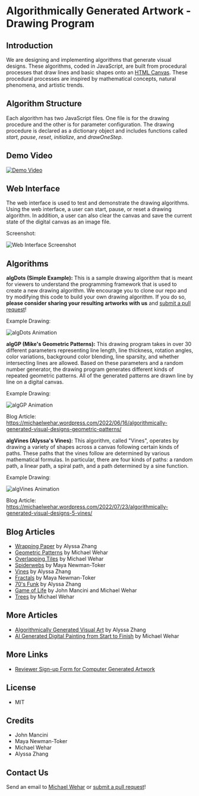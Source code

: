 # Algorithmically Generated Artwork - Drawing Program

## Introduction
We are designing and implementing algorithms that generate visual designs. These algorithms, coded in JavaScript, are built from procedural processes that draw lines and basic shapes onto an [HTML Canvas](https://www.w3schools.com/html/html5_canvas.asp). These procedural processes are inspired by mathematical concepts, natural phenomena, and artistic trends.

## Algorithm Structure
Each algorithm has two JavaScript files.  One file is for the drawing procedure and the other is for parameter configuration.  The drawing procedure is declared as a dictionary object and includes functions called *start*, *pause*, *reset*, *initialize*, and *drawOneStep*.

## Demo Video
[![Demo Video](https://github.com/Algorithmically-Generated-Artwork/Drawing-Program/blob/main/example_images/video_preview.png)](https://www.youtube.com/watch?v=SGNbv__s0rI)  

## Web Interface
The web interface is used to test and demonstrate the drawing algorithms.  Using the web interface, a user can start, pause, or reset a drawing algorithm.  In addition, a user can also clear the canvas and save the current state of the digital canvas as an image file.

Screenshot:

![Web Interface Screenshot](https://github.com/Algorithmically-Generated-Artwork/Drawing-Program/blob/main/example_images/web_interface.png)

## Algorithms
**algDots (Simple Example):** This is a sample drawing algorithm that is meant for viewers to understand the programming framework that is used to create a new drawing algorithm.  We encourage you to clone our repo and try modifying this code to build your own drawing algorithm.  If you do so, **please consider sharing your resulting artworks with us** and [submit a pull request](https://github.com/Algorithmically-Generated-Artwork/Drawing-Program/pulls)!

Example Drawing:

![algDots Animation](https://github.com/Algorithmically-Generated-Artwork/Drawing-Program/blob/main/example_images/algDots.gif)

**algGP (Mike's Geometric Patterns):** This drawing program takes in over 30 different parameters representing line length, line thickness, rotation angles, color variations, background color blending, line sparsity, and whether intersecting lines are allowed. Based on these parameters and a random number generator, the drawing program generates different kinds of repeated geometric patterns. All of the generated patterns are drawn line by line on a digital canvas.

Example Drawing:

![algGP Animation](https://github.com/Algorithmically-Generated-Artwork/Drawing-Program/blob/main/example_images/algGP.gif)

Blog Article: https://michaelwehar.wordpress.com/2022/06/16/algorithmically-generated-visual-designs-geometric-patterns/

**algVines (Alyssa's Vines):** This algorithm, called "Vines", operates by drawing a variety of shapes across a canvas following certain kinds of paths. These paths that the vines follow are determined by various mathematical formulas. In particular, there are four kinds of paths: a random path, a linear path, a spiral path, and a path determined by a sine function.

Example Drawing:

![algVines Animation](https://github.com/Algorithmically-Generated-Artwork/Drawing-Program/blob/main/example_images/algVines.gif)

Blog Article: https://michaelwehar.wordpress.com/2022/07/23/algorithmically-generated-visual-designs-5-vines/

## Blog Articles
- [Wrapping Paper](https://michaelwehar.wordpress.com/2022/06/14/algorithmically-generated-visual-designs-wrapping-paper/) by Alyssa Zhang
- [Geometric Patterns](https://michaelwehar.wordpress.com/2022/06/16/algorithmically-generated-visual-designs-geometric-patterns/) by Michael Wehar
- [Overlapping Tiles](https://michaelwehar.wordpress.com/2022/07/07/algorithmically-generated-visual-designs-3-overlapping-tiles/) by Michael Wehar
- [Spiderwebs](https://michaelwehar.wordpress.com/2022/07/10/algorithmically-generated-visual-designs-4-spiderwebs/) by Maya Newman-Toker
- [Vines](https://michaelwehar.wordpress.com/2022/07/23/algorithmically-generated-visual-designs-5-vines/) by Alyssa Zhang
- [Fractals](https://michaelwehar.wordpress.com/2022/08/10/algorithmically-generated-visual-designs-6-fractals/) by Maya Newman-Toker
- [70's Funk](https://michaelwehar.wordpress.com/2022/08/10/algorithmically-generated-visual-designs-7-70s-funk/) by Alyssa Zhang
- [Game of Life](https://michaelwehar.wordpress.com/2022/08/10/algorithmically-generated-visual-designs-8-game-of-life/) by John Mancini and Michael Wehar
- [Trees](https://michaelwehar.wordpress.com/2022/08/19/algorithmically-generated-visual-designs-9-trees/) by Michael Wehar

## More Articles
- [Algorithmically Generated Visual Art](https://alyssazhang.squarespace.com/work/algorithmically-generated-artwork) by Alyssa Zhang
- [AI Generated Digital Painting from Start to Finish](https://www.aiplusinfo.com/blog/ai-generated-digital-painting-from-start-to-finish/) by Michael Wehar

## More Links
- [Reviewer Sign-up Form for Computer Generated Artwork](https://docs.google.com/forms/d/e/1FAIpQLSdhmHGGojQslun9Fp3AZL7hCYHlfo9F8SGW5YX-YMTFrR13Dw/viewform)

## License
- MIT

## Credits
- John Mancini
- Maya Newman-Toker
- Michael Wehar
- Alyssa Zhang

## Contact Us
Send an email to [Michael Wehar](http://michaelwehar.com) or [submit a pull request](https://github.com/Algorithmically-Generated-Artwork/Drawing-Program/pulls)!
